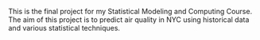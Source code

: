 This is the final project for my Statistical Modeling and Computing Course. The aim of this project is to predict air quality in NYC using historical data and various statistical techniques.

